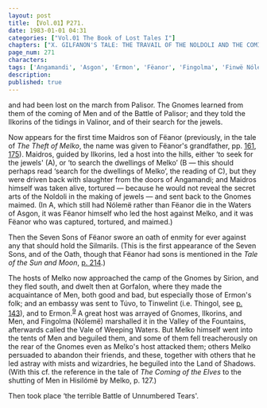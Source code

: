 ```yaml
---
layout: post
title: 【Vol.01】P271.
date: 1983-01-01 04:31
categories: ["Vol.01 The Book of Lost Tales I"]
chapters: ["X. GILFANON'S TALE: THE TRAVAIL OF THE NOLDOLI AND THE COMING OF MANKIND"]
page_num: 271
characters: 
tags: ['Angamandi', 'Asgon', 'Ermon', 'Fëanor', 'Fingolma', 'Finwë Nólemë', 'Sons of Fëanor', 'Oath of Fëanor', 'Gorfalon', 'Gorfalong', 'Gnomes', 'Hisilómë', 'Ilkorin(s)', 'Land of Shadow(s)', 'Maidros']
description: 
published: true
---
```


<p style="text-indent: 0;">
and had been lost on the march from Palisor. The Gnomes learned from them of the coming of Men and of the Battle of Palisor; and they told the Ilkorins of the tidings in Valinor, and of their search for the jewels.
</p>

Now appears for the first time Maidros son of Fëanor (previously, in the tale of <I>The Theft of Melko</I>, the name was given to Fëanor's grandfather, pp. [161]({{site.baseurl}}/vol01-p161), [175]({{site.baseurl}}/vol01-p175)). Maidros, guided by Ilkorins, led a host into the hills, either ‘to seek for the jewels' (A), or ‘to search the dwellings of Melko’ (B — this should perhaps read ‘search for the dwellings of Melko’, the reading of C), but they were driven back with slaughter from the doors of Angamandi; and Maidros himself was taken alive, tortured — because he would not reveal the secret arts of the Noldoli in the making of jewels — and sent back to the Gnomes maimed. (In A, which still had Nólemë rather than Fëanor die in the Waters of Asgon, it was Fëanor himself who led the host against Melko, and it was Fëanor who was captured, tortured, and maimed.)

Then the Seven Sons of Fëanor swore an oath of enmity for ever against any that should hold the Silmarils. (This is the first appearance of the Seven Sons, and of the Oath, though that Fëanor had sons is mentioned in the <I>Tale of the Sun and Moon</I>, [p. 214]({{site.baseurl}}/vol01-p214).)

The hosts of Melko now approached the camp of the Gnomes by Sirion, and they fled south, and dwelt then at Gorfalon, where they made the acquaintance of Men, both good and bad, but especially those of Ermon's folk; and an embassy was sent to Túvo, to Tinwelint (i.e. Thingol, see [p. 143]({{site.baseurl}}/vol01-p143)), and to Ermon.<SUP>[9]({{site.baseurl}}/vol01-p279)</SUP> A great host was arrayed of Gnomes, Ilkorins, and Men, and Fingolma (Nólemë) marshalled it in the Valley of the Fountains, afterwards called the Vale of Weeping Waters. But Melko himself went into the tents of Men and beguiled them, and some of them fell treacherously on the rear of the Gnomes even as Melko's host attacked them; others Melko persuaded to abandon their friends, and these, together with others that he led astray with mists and wizardries, he beguiled into the Land of Shadows. (With this cf. the reference in the tale of <I>The Coming of the Elves</I> to the shutting of Men in Hisilómë by Melko, p. 127.)

Then took place ‘the terrible Battle of Unnumbered Tears'.

